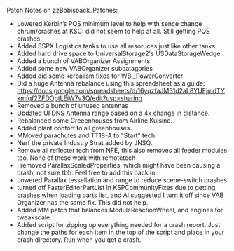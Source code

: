 Patch Notes on zzBobisback_Patches:

* Lowered Kerbin’s PQS minimum level to help with sence change chrum/crashes at KSC: did not seem to help at all. Still getting PQS crashes.
* Added SSPX Logistics tanks to use all resoruces just like other tanks
* Added hard drive space to UniversalStorage2's USDataStorageWedge
* Added a bunch of VABOrganizer Assignments
* Added some new VABOrganizer subcatagories
* Added did some kerbalism fixes for WBI_PowerConverter
* Did a huge Antenna rebalance using this spreadsheet as a guide: https://docs.google.com/spreadsheets/d/16yqzfaJM31d2aL8YUEjmdTYkmfqf2ZFDOptLEiW7v3Q/edit?usp=sharing
* Removed a bunch of unused antennas
* Updated UI DNS Antenna range based on a 4x change in distance.
* Rebalanced some Greeenhouses from Airline Kuisine. 
* Added plant confort to all greenhouses.
* MMoved parachutes and TT18-A to "Start" tech. 
* Nerf the private Industry Strat added by JNSQ.
* Remove all reflecter tech from NFE, this also removes all feeder modules too. None of these work with remotetech
* I removed ParallaxScaledProperties, which might have been causing a crash, not sure tbh. Feel free to add this back in.
* Lowered Parallax tessellation and range to reduce scene-switch crashes
* turned off FasterEditorPartList in KSPCommunityFixes due to getting crashes when loading parts list, and AI suggested I turn it off since VAB Organizer has the same fix. This did not help.
* Added MM patch that balances ModuleReactionWheel, and engines for tweakscale. 
* Added script for zipping up everything needed for a crash report. Just change the paths for each item in the top of the script and place in your crash directory. Run when you get a crash. 